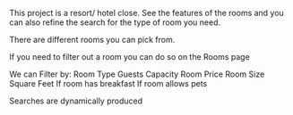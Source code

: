 This project is a resort/ hotel close. See the features of the rooms and you can also refine the search for the type of room you need. 

There are different rooms you can pick from.

If you need to filter out a room you can do so on the Rooms page

We can Filter by:
  Room Type
  Guests Capacity
  Room Price
  Room Size Square Feet
  If room has breakfast
  If room allows pets

Searches are dynamically produced